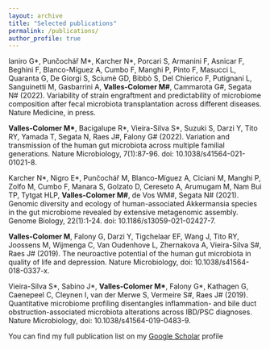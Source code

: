 ```yaml
---
layout: archive
title: "Selected publications"
permalink: /publications/
author_profile: true
---
```

Ianiro G\*, Punčochář M\*, Karcher N\*, Porcari S, Armanini F, Asnicar F, Beghini F, Blanco-Míguez A, Cumbo F, Manghi P, Pinto F, Masucci L, Quaranta G, De Giorgi S, Sciumè GD, Bibbò S, Del Chierico F, Putignani L, Sanguinetti M, Gasbarrini A, **Valles-Colomer M#**, Cammarota G#, Segata N# (2022). Variability of strain engraftment and predictability of microbiome composition after fecal microbiota transplantation across different diseases. Nature Medicine, in press.

**Valles-Colomer M\***, Bacigalupe R\*, Vieira-Silva S\*, Suzuki S, Darzi Y, Tito RY, Yamada T, Segata N, Raes J#, Falony G# (2022). Variation and transmission of the human gut microbiota across multiple familial generations. Nature Microbiology, 7(1):87-96. doi: 10.1038/s41564-021-01021-8.

Karcher N\*, Nigro E\*, Punčochář M, Blanco-Míguez A, Ciciani M, Manghi P, Zolfo M, Cumbo F, Manara S, Golzato D, Cereseto A, Arumugam M, Nam Bui TP, Tytgat HLP, **Valles-Colomer M#**, de Vos WM#, Segata N# (2021). Genomic diversity and ecology of human-associated Akkermansia species in the gut microbiome revealed by extensive metagenomic assembly. Genome Biology, 22(1):1-24. doi: 10.1186/s13059-021-02427-7.

**Valles-Colomer M**, Falony G, Darzi Y, Tigchelaar EF, Wang J, Tito RY, Joossens M, Wijmenga C, Van Oudenhove L, Zhernakova A, Vieira-Silva S#, Raes J# (2019). The neuroactive potential of the human gut microbiota in quality of life and depression. Nature Microbiology, doi: 10.1038/s41564-018-0337-x.

Vieira-Silva S\*, Sabino J\*, **Valles-Colomer M\***, Falony G\*, Kathagen G, Caenepeel C, Cleynen I, van der Merwe S, Vermeire S#, Raes J# (2019). Quantitative microbiome profiling disentangles inflammation- and bile duct obstruction-associated microbiota alterations across IBD/PSC diagnoses. Nature Microbiology, doi: 10.1038/s41564-019-0483-9.


You can find my full publication list on my [Google Scholar](https://scholar.google.com/citations?user=YgMIzXQAAAAJ&hl=en) profile
